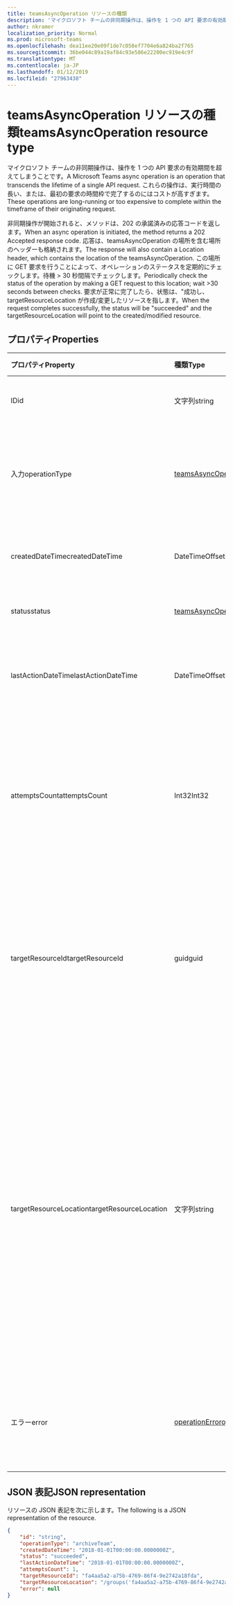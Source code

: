 ```yaml
---
title: teamsAsyncOperation リソースの種類
description: 'マイクロソフト チームの非同期操作は、操作を 1 つの API 要求の有効期間を超えてしまうことです。 '
author: nkramer
localization_priority: Normal
ms.prod: microsoft-teams
ms.openlocfilehash: dea11ee20e09f1de7c058ef7704e6a824ba2f765
ms.sourcegitcommit: 36be044c89a19af84c93e586e22200ec919e4c9f
ms.translationtype: MT
ms.contentlocale: ja-JP
ms.lasthandoff: 01/12/2019
ms.locfileid: "27963438"
---
```

# <a name="teamsasyncoperation-resource-type"></a><span data-ttu-id="a8669-103">teamsAsyncOperation リソースの種類</span><span class="sxs-lookup"><span data-stu-id="a8669-103">teamsAsyncOperation resource type</span></span>



<span data-ttu-id="a8669-104">マイクロソフト チームの非同期操作は、操作を 1 つの API 要求の有効期間を超えてしまうことです。</span><span class="sxs-lookup"><span data-stu-id="a8669-104">A Microsoft Teams async operation is an operation that transcends the lifetime of a single API request.</span></span> <span data-ttu-id="a8669-105">これらの操作は、実行時間の長い、または、最初の要求の時間枠で完了するのにはコストが高すぎます。</span><span class="sxs-lookup"><span data-stu-id="a8669-105">These operations are long-running or too expensive to complete within the timeframe of their originating request.</span></span>

<span data-ttu-id="a8669-106">非同期操作が開始されると、メソッドは、202 の承諾済みの応答コードを返します。</span><span class="sxs-lookup"><span data-stu-id="a8669-106">When an async operation is initiated, the method returns a 202 Accepted response code.</span></span> <span data-ttu-id="a8669-107">応答は、teamsAsyncOperation の場所を含む場所のヘッダーも格納されます。</span><span class="sxs-lookup"><span data-stu-id="a8669-107">The response will also contain a Location header, which contains the location of the teamsAsyncOperation.</span></span> <span data-ttu-id="a8669-108">この場所に GET 要求を行うことによって、オペレーションのステータスを定期的にチェックします。待機 > 30 秒間隔でチェックします。</span><span class="sxs-lookup"><span data-stu-id="a8669-108">Periodically check the status of the operation by making a GET request to this location; wait >30 seconds between checks.</span></span>
<span data-ttu-id="a8669-109">要求が正常に完了したら、状態は、"成功し、targetResourceLocation が作成/変更したリソースを指します。</span><span class="sxs-lookup"><span data-stu-id="a8669-109">When the request completes successfully, the status will be "succeeded" and the targetResourceLocation will point to the created/modified resource.</span></span>

## <a name="properties"></a><span data-ttu-id="a8669-110">プロパティ</span><span class="sxs-lookup"><span data-stu-id="a8669-110">Properties</span></span>

| <span data-ttu-id="a8669-111">プロパティ</span><span class="sxs-lookup"><span data-stu-id="a8669-111">Property</span></span> | <span data-ttu-id="a8669-112">種類</span><span class="sxs-lookup"><span data-stu-id="a8669-112">Type</span></span>   | <span data-ttu-id="a8669-113">説明</span><span class="sxs-lookup"><span data-stu-id="a8669-113">Description</span></span> |
|:---------------|:--------|:----------|
|<span data-ttu-id="a8669-114">ID</span><span class="sxs-lookup"><span data-stu-id="a8669-114">id</span></span>|<span data-ttu-id="a8669-115">文字列</span><span class="sxs-lookup"><span data-stu-id="a8669-115">string</span></span> |<span data-ttu-id="a8669-116">操作の一意の id です。</span><span class="sxs-lookup"><span data-stu-id="a8669-116">Unique operation id.</span></span>|
|<span data-ttu-id="a8669-117">入力</span><span class="sxs-lookup"><span data-stu-id="a8669-117">operationType</span></span>|[<span data-ttu-id="a8669-118">teamsAsyncOperationType</span><span class="sxs-lookup"><span data-stu-id="a8669-118">teamsAsyncOperationType</span></span>](teamsasyncoperationtype.md) |<span data-ttu-id="a8669-119">説明している操作の種類を表します。</span><span class="sxs-lookup"><span data-stu-id="a8669-119">Denotes which type of operation is being described.</span></span>|
|<span data-ttu-id="a8669-120">createdDateTime</span><span class="sxs-lookup"><span data-stu-id="a8669-120">createdDateTime</span></span>|<span data-ttu-id="a8669-121">DateTimeOffset</span><span class="sxs-lookup"><span data-stu-id="a8669-121">DateTimeOffset</span></span> |<span data-ttu-id="a8669-122">操作が作成された時刻。</span><span class="sxs-lookup"><span data-stu-id="a8669-122">Time when the operation was created.</span></span>|
|<span data-ttu-id="a8669-123">status</span><span class="sxs-lookup"><span data-stu-id="a8669-123">status</span></span>|[<span data-ttu-id="a8669-124">teamsAsyncOperationStatus</span><span class="sxs-lookup"><span data-stu-id="a8669-124">teamsAsyncOperationStatus</span></span>](teamsasyncoperationstatus.md)| <span data-ttu-id="a8669-125">操作の状態です。</span><span class="sxs-lookup"><span data-stu-id="a8669-125">Operation status.</span></span>|
|<span data-ttu-id="a8669-126">lastActionDateTime</span><span class="sxs-lookup"><span data-stu-id="a8669-126">lastActionDateTime</span></span>|<span data-ttu-id="a8669-127">DateTimeOffset</span><span class="sxs-lookup"><span data-stu-id="a8669-127">DateTimeOffset</span></span> |<span data-ttu-id="a8669-128">非同期操作が最後に更新された時間です。</span><span class="sxs-lookup"><span data-stu-id="a8669-128">Time when the async operation was last updated.</span></span>|
|<span data-ttu-id="a8669-129">attemptsCount</span><span class="sxs-lookup"><span data-stu-id="a8669-129">attemptsCount</span></span>|<span data-ttu-id="a8669-130">Int32</span><span class="sxs-lookup"><span data-stu-id="a8669-130">Int32</span></span>|<span data-ttu-id="a8669-131">成功または失敗にマークされる前に操作が試行された回数です。</span><span class="sxs-lookup"><span data-stu-id="a8669-131">Number of times the operation was attempted before being marked successful or failed.</span></span>|
|<span data-ttu-id="a8669-132">targetResourceId</span><span class="sxs-lookup"><span data-stu-id="a8669-132">targetResourceId</span></span>|<span data-ttu-id="a8669-133">guid</span><span class="sxs-lookup"><span data-stu-id="a8669-133">guid</span></span> |<span data-ttu-id="a8669-134">作成または[チーム](../resources/team.md)では通常、この非同期操作を受けて変更されたオブジェクトの ID です。</span><span class="sxs-lookup"><span data-stu-id="a8669-134">The ID of the object that's created or modified as result of this async operation, typically a [team](../resources/team.md).</span></span>|
|<span data-ttu-id="a8669-135">targetResourceLocation</span><span class="sxs-lookup"><span data-stu-id="a8669-135">targetResourceLocation</span></span>|<span data-ttu-id="a8669-136">文字列</span><span class="sxs-lookup"><span data-stu-id="a8669-136">string</span></span>|<span data-ttu-id="a8669-137">作成または、この非同期操作を受けて変更されたオブジェクトの位置。</span><span class="sxs-lookup"><span data-stu-id="a8669-137">The location of the object that's created or modified as result of this async operation.</span></span> <span data-ttu-id="a8669-138">この URL は非透過値として扱われます、そのコンポーネントのパスには解析されませんする必要があります。</span><span class="sxs-lookup"><span data-stu-id="a8669-138">This URL should be treated as an opaque value and not parsed into its component paths.</span></span>|
|<span data-ttu-id="a8669-139">エラー</span><span class="sxs-lookup"><span data-stu-id="a8669-139">error</span></span>|[<span data-ttu-id="a8669-140">operationError</span><span class="sxs-lookup"><span data-stu-id="a8669-140">operationError</span></span>](operationerror.md)|<span data-ttu-id="a8669-141">非同期操作が失敗の原因となるすべてのエラーです。</span><span class="sxs-lookup"><span data-stu-id="a8669-141">Any error that causes the async operation to fail.</span></span>|

## <a name="json-representation"></a><span data-ttu-id="a8669-142">JSON 表記</span><span class="sxs-lookup"><span data-stu-id="a8669-142">JSON representation</span></span>

<span data-ttu-id="a8669-143">リソースの JSON 表記を次に示します。</span><span class="sxs-lookup"><span data-stu-id="a8669-143">The following is a JSON representation of the resource.</span></span>

<!-- {
  "blockType": "resource",
  "keyProperty": "id",
  "@odata.type": "microsoft.graph.teamsasyncoperation"
}-->

```json
{
    "id": "string",
    "operationType": "archiveTeam",
    "createdDateTime": "2018-01-01T00:00:00.0000000Z",
    "status": "succeeded",
    "lastActionDateTime": "2018-01-01T00:00:00.0000000Z",
    "attemptsCount": 1,
    "targetResourceId": "fa4aa5a2-a75b-4769-86f4-9e2742a18fda",
    "targetResourceLocation": "/groups('fa4aa5a2-a75b-4769-86f4-9e2742a18fda')/team",
    "error": null
}
```

<!-- uuid: 20fd7863-9545-40d4-ae8f-fee2d115a690
2015-10-25 14:57:30 UTC -->
<!-- {
  "type": "#page.annotation",
  "description": "teams async operation resource",
  "keywords": "",
  "section": "documentation",
  "tocPath": ""
}-->
